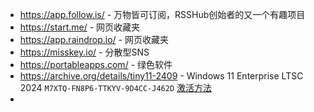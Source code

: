- https://app.follow.is/ - 万物皆可订阅，RSSHub创始者的又一个有趣项目
- https://start.me/ - 网页收藏夹
- https://app.raindrop.io/ - 网页收藏夹
- https://misskey.io/ - 分散型SNS
- https://portableapps.com/ - 绿色软件
- https://archive.org/details/tiny11-2409  - Windows 11 Enterprise LTSC 2024 `M7XTQ-FN8P6-TTKYV-9D4CC-J462D` [激活方法](https://www.grapehut.us.kg/post/Vol.12%20Windows%20KMS-ji-huo.html)
- 
